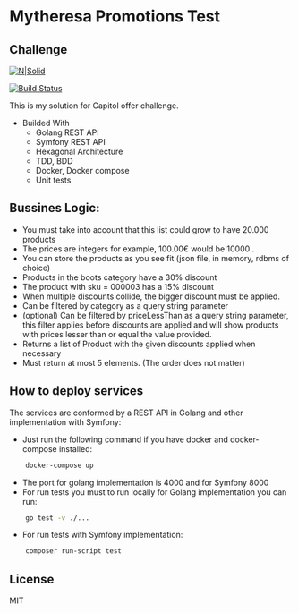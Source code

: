 # Mytheresa Promotions Test
## Challenge

[![N|Solid](https://cldup.com/dTxpPi9lDf.thumb.png)](https://nodesource.com/products/nsolid)

[![Build Status](https://travis-ci.org/joemccann/dillinger.svg?branch=master)](https://travis-ci.org/joemccann/dillinger)

This is my solution for Capitol offer challenge.

- Builded With
    - Golang REST API
    - Symfony REST API
    - Hexagonal Architecture
    - TDD, BDD
    - Docker, Docker compose
    - Unit tests

## Bussines Logic:

- You must take into account that this list could grow to have 20.000 products
- The prices are integers for example, 100.00€ would be 10000 .
- You can store the products as you see fit (json file, in memory, rdbms of choice)
- Products in the boots category have a 30% discount
- The product with sku = 000003 has a 15% discount
- When multiple discounts collide, the bigger discount must be applied.
- Can be filtered by category as a query string parameter
- (optional) Can be filtered by priceLessThan as a query string parameter, this filter applies before discounts are applied and will show products with prices
lesser than or equal the value provided.
- Returns a list of Product with the given discounts applied when necessary
- Must return at most 5 elements. (The order does not matter)


## How to deploy services

The services are conformed by a REST API in Golang and other implementation with Symfony:

- Just run the following command if you have docker and docker-compose installed:
```sh
    docker-compose up
```
- The port for golang implementation is 4000 and for Symfony 8000
- For run tests you must to run locally for Golang implementation you can run:
```sh
    go test -v ./...
```
- For run tests with Symfony implementation:
```sh
    composer run-script test
```


## License

MIT